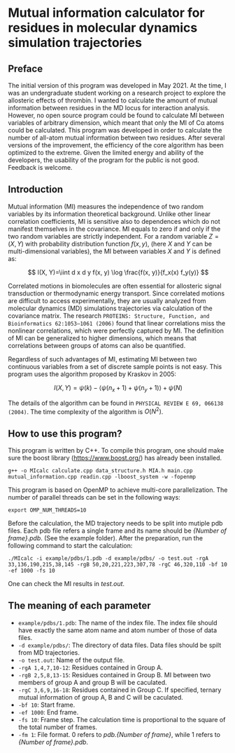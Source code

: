 
# Mutual information calculator for residues in molecular dynamics simulation trajectories
## Preface
The initial version of this program was developed in May 2021. At the time, I was an undergraduate student working on a research project to explore the allosteric effects of thrombin. I wanted to calculate the amount of mutual information between residues in the MD locus for interaction analysis. However, no open source program could be found to calculate MI between variables of arbitrary dimension, which meant that only the MI of Cα atoms could be calculated. This program was developed in order to calculate the number of all-atom mutual information between two residues. After several versions of the improvement, the efficiency of the core algorithm has been optimized to the extreme. Given the limited energy and ability of the developers, the usability of the program for the public is not good. Feedback is welcome.

## Introduction
Mutual information (MI) measures the independence of two random variables by its information theoretical background. Unlike other linear correlation coefficients, MI is sensitive also to dependences which do not manifest themselves in the covariance. MI equals to zero if and only if the two random variables are strictly independent. For a random variable $Z=(X,Y)$ with probability distribution function $f(x,y)$, (here $X$ and $Y$ can be multi-dimensional variables), the MI between variables $X$ and $Y$ is defined as:

$$
I(X, Y)=\iint d x d y f(x, y) \log \frac{f(x, y)}{f_x(x) f_y(y)}
$$


Correlated motions in biomolecules are often essential for allosteric signal transduction or thermodynamic energy transport. Since correlated motions are difficult to access experimentally, they are usually analyzed from molecular dynamics (MD) simulations trajectories via calculation of the covariance matrix. The research `PROTEINS: Structure, Function, and Bioinformatics 62:1053–1061 (2006)` found that linear correlations miss the nonlinear correlations, which were perfectly captured by MI. The definition of MI can be generalized to higher dimensions, which means that correlations between groups of atoms can also be quantified.

Regardless of such advantages of MI, estimating MI between two continuous variables from a set of discrete sample points is not easy. This program uses the algorithm proposed by Kraskov in 2005:

$$
I(X, Y)=\psi(k)-\left\langle\psi\left(n_x+1\right)+\psi\left(n_y+1\right)\right\rangle+\psi(N)
$$

The details of the algorithm can be found in `PHYSICAL REVIEW E 69, 066138 (2004)`. The time complexity of the algorithm is $O(N^2)$.

## How to use this program?
This program is written by C++. To compile this program, one should make sure the boost library (https://www.boost.org/) has already been installed.
```
g++ -o MIcalc calculate.cpp data_structure.h MIA.h main.cpp mutual_information.cpp readin.cpp -lboost_system -w -fopenmp
```
This program is based on OpenMP to achieve multi-core parallelization. The number of parallel threads can be set in the following ways:
```
export OMP_NUM_THREADS=10
```
Before the calculation, the MD trajectory needs to be split into mutiple pdb files. Each pdb file refers a single frame and its name should be *{Number of frame}.pdb*. (See the example folder). After the preparation, run the following command to start the calculation:
```
./MIcalc -i example/pdbs/1.pdb -d example/pdbs/ -o test.out -rgA 33,136,190,215,38,145 -rgB 50,20,221,223,307,78 -rgC 46,320,110 -bf 10 -ef 1000 -fs 10
```
One can check the MI results in *test.out*.

## The meaning of each parameter
- ```example/pdbs/1.pdb```: The name of the index file. The index file should have exactly the same atom name and atom number of those of data files.
- ```-d example/pdbs/```: The directory of data files. Data files should be spilt from MD trajectories.
- ```-o test.out```: Name of the output file.
- ```-rgA 1,4,7,10-12```: Residues contained in Group A.
- ```-rgB 2,5,8,13-15```: Residues contained in Group B. MI between two members of group A and group B will be caculated.
- ```-rgC 3,6,9,16-18```: Residues contained in Group C. If specified, ternary mutual information of group A, B and C will be caculated.
- ```-bf 10```: Start frame.
- ```-ef 1000```: End frame.
- ```-fs 10```: Frame step. The calculation time is proportional to the square of the total number of frames.
- ```-fm 1```: File format. 0 refers to *pdb.{Number of frame}*, while 1 refers to *{Number of frame}.pdb*.
